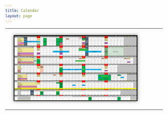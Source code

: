 ```yaml
---
title: Calendar
layout: page
---
```



<div style="text-align: left;"> 
  <table style="margin: 0 auto;">
    <tr> 
      <td> 
        <img src="/assets/img/calendar.png" alt="Calendar" style="width: 80%; margin: 20px; border: 2px solid black; box-shadow: 0 0 10px rgba(0, 0, 0, 0.5);"/> 
      </td> 
    </tr> 
  </table>
<div style="color: red; font-size: 36px; text-align: center;">
